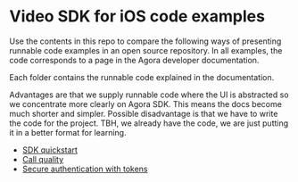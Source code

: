 # Video SDK for iOS code examples

Use the contents in this repo to compare the following ways of presenting runnable code examples in an open source 
repository. In all examples, the code corresponds to a page in the Agora developer documentation. 

Each folder contains the runnable code explained in the documentation. 

Advantages are that we supply runnable code where the UI is abstracted so we concentrate more clearly on Agora
    SDK. This means the docs become much shorter and simpler. Possible disadvantage is that we have to write the
    code for the project. TBH, we already have the code, we are just putting it in a better format for learning.
- [SDK quickstart](get-started-sdk)
- [Call quality](ensure-channel-quality)
- [Secure authentication with tokens](authentication-workflow)

